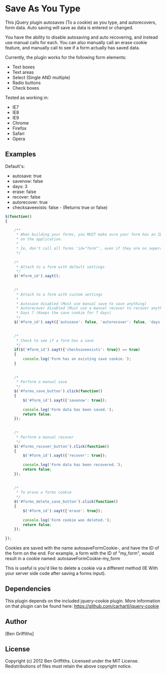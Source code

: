# Save As You Type

This jQuery plugin autosaves (To a cookie) as you type, and autorecovers, form data. Auto saving will save as data is entered or changed.

You have the ability to disable autosaving and auto recovering, and instead use manual calls for each. You can also manually call an erase cookie feature, and manually call to see if a form actually has saved data.

Currently, the plugin works for the following form elements:

* Text boxes
* Text areas
* Select (Single AND multiple)
* Radio buttons
* Check boxes

Tested as working in:

* IE7
* IE8
* IE9
* Chrome
* Firefox
* Safari
* Opera

## Examples

Default's:

* autosave: true
* savenow: false
* days: 3
* erase: false
* recover: false
* autorecover: true
* checksaveexists: false - (Returns true or false)

```js
$(function()
{

	/**
	 * When building your forms, you MUST make sure your form has an ID, and that it's unique
	 * on the application.
	 *
	 * Ie, don't call all forms 'id="form"', even if they are on seperate pages.
	 */
	
	/*
	 * Attach to a form with default settings
	 */
	$('#form_id').sayt();
	
	
	/*
	 * Attach to a form with custom settings
	 *
	 * Autosave disabled (Must use manual save to save anything)
	 * Autorecover disabled (Must use a manual recover to recover anything)
	 * Days 7 (Keeps the save cookie for 7 days)
	 */
	$('#form_id').sayt({'autosave': false, 'autorecover': false, 'days': 7});
	
	
	/*
	 * Check to see if a form has a save
	 */
	if($('#form_id').sayt({'checksaveexists': true}) == true)
	{
		console.log('Form has an existing save cookie.');
	}
	
	
	/*
	 * Perform a manual save
	 */
	$('#forms_save_button').click(function()
	{
		$('#form_id').sayt({'savenow': true});
		
		console.log('Form data has been saved.');
		return false;
	});
	
	
	/*
	 * Perform a manual recover
	 */
	$('#forms_recover_button').click(function()
	{
		$('#form_id').sayt({'recover': true});
		
		console.log('Form data has been recovered.');
		return false;
	});
	
	
	/*
	 * To erase a forms cookie
	 */
	$('#forms_delete_save_button').click(function()
	{
		$('#form_id').sayt({'erase': true});
		
		console.log('Form cookie was deleted.');
		return false;
	});
	
});
```

Cookies are saved with the name autosaveFormCookie-, and have the ID of the form on the end. For example, a form with the ID of "my_form", would result in a cookie named: autosaveFormCookie-my_form

This is useful is you'd like to delete a cookie via a different method (IE With your server side code after saving a forms input).


## Dependencies

This plugin depends on the included jquery-cookie plugin. More information on that plugin can be found here: https://github.com/carhartl/jquery-cookie


## Author

[Ben Griffiths]


## License

Copyright (c) 2012 Ben Griffiths. Licensed under the MIT License. Redistributions of files must retain the above copyright notice.